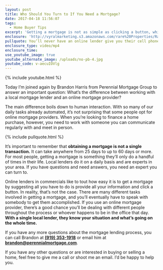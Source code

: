 ```yaml
---
layout: post
title: Who Should You Turn to If You Need a Mortgage?
date: 2017-04-18 11:56:07
tags:
  - Home Buyer Tips
excerpt: 'Getting a mortgage is not as simple as clicking a button, which is why you should opt for a local mortgage lender instead of an online provider.'
enclosure: 'http://vyralmarketing.s3.amazonaws.com/rare%20Properties/Raleigh%20Real%20Estate-%20Who%20Should%20You%20Turn%20to%20If%20You%20Need%20a%20Mortgage%253F.mp4'
pullquote: You’ll never have an online lender give you their cell phone number in case you have questions.
enclosure_type: video/mp4
enclosure_time:
use_youtube_image: true
youtube_alternate_image: /uploads/no-pb-4.jpg
youtube_code: v-aecuIOVlg
---
```



{% include youtube.html %}

Today I’m joined again by Brandon Harris from Perennial Mortgage Group to answer an important question: What’s the difference between working with a local mortgage lender and an online mortgage provider?

The main difference boils down to human interaction. With so many of our daily tasks already automated, it’s not surprising that some people opt for online mortgage providers. When you’re looking to finance a home purchase, however, you need to work with someone you can communicate regularly with and meet in person.

{% include pullquote.html %}

It’s important to remember that **obtaining a mortgage is not a single transaction.** It can take anywhere from 25 days to up to 60 days or more. For most people, getting a mortgage is something they’ll only do a handful of times in their life. Local lenders do it on a daily basis and are experts in your area. If you have questions and need answers, you need an expert you can turn to.

Online lenders in commercials like to tout how easy it is to get a mortgage by suggesting all you have to do is provide all your information and click a button. In reality, that’s not the case. There are many different tasks involved in getting a mortgage, and you’ll eventually have to speak with somebody to get them accomplished. If you use an online mortgage provider, there’s a good chance you’ll be dealing with different people throughout the process or whoever happens to be in the office that day. **With a single local lender, they know your situation and what’s going on the whole time.**

If you have any more questions about the mortgage lending process, you can call Brandon at [**(919) 353-1918**](tel:919-353-1918) or email him at **[brandon@perennialmortgage.com](javascript:void(location.href='mailto:'+String.fromCharCode(98,114,97,110,100,111,110,64,112,101,114,101,110,110,105,97,108,109,111,114,116,103,97,103,101,46,99,111,109)))**.

If you have any other questions or are interested in buying or selling a home, feel free to give me a call or shoot me an email. I’d be happy to help you.